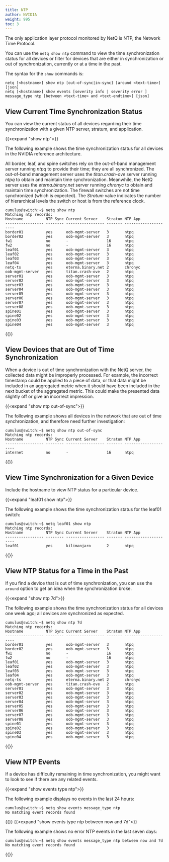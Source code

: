 ```yaml
---
title: NTP
author: NVIDIA
weight: 995
toc: 3
---
```

The only application layer protocol monitored by NetQ is NTP, the Network Time Protocol.

You can use the `netq show ntp` command to view the time synchronization status for all devices or filter for devices that are either in synchronization or out of synchronization, currently or at a time in the past.

The syntax for the `show` commands is:

```
netq [<hostname>] show ntp [out-of-sync|in-sync] [around <text-time>] [json]
netq [<hostname>] show events [severity info | severity error ] message_type ntp [between <text-time> and <text-endtime>] [json]
```

## View Current Time Synchronization Status

You can view the current status of all devices regarding their time synchronization with a given NTP server, stratum, and application.

{{<expand "show ntp">}}

The following example shows the time synchronization status for all devices in the NVIDIA reference architecture. 

All border, leaf, and spine switches rely on the out-of-band management server running *ntpq* to provide their time; they are all synchronized. The out-of-band management server uses the *titan.crash-ove* server running *ntpq* to obtain and maintain time synchronization. Meanwhile, the NetQ server uses the *eterna.binary.net* server running *chronyc* to obtain and maintain time synchronization. The firewall switches are not time synchronized (which is expected). The *Stratum* value indicates the number of hierarchical levels the switch or host is from the reference clock.

```
cumulus@switch:~$ netq show ntp
Matching ntp records:
Hostname          NTP Sync Current Server    Stratum NTP App
----------------- -------- ----------------- ------- ---------------------
border01          yes      oob-mgmt-server   3       ntpq
border02          yes      oob-mgmt-server   3       ntpq
fw1               no       -                 16      ntpq
fw2               no       -                 16      ntpq
leaf01            yes      oob-mgmt-server   3       ntpq
leaf02            yes      oob-mgmt-server   3       ntpq
leaf03            yes      oob-mgmt-server   3       ntpq
leaf04            yes      oob-mgmt-server   3       ntpq
netq-ts           yes      eterna.binary.net 2       chronyc
oob-mgmt-server   yes      titan.crash-ove   2       ntpq
server01          yes      oob-mgmt-server   3       ntpq
server02          yes      oob-mgmt-server   3       ntpq
server03          yes      oob-mgmt-server   3       ntpq
server04          yes      oob-mgmt-server   3       ntpq
server05          yes      oob-mgmt-server   3       ntpq
server06          yes      oob-mgmt-server   3       ntpq
server07          yes      oob-mgmt-server   3       ntpq
server08          yes      oob-mgmt-server   3       ntpq
spine01           yes      oob-mgmt-server   3       ntpq
spine02           yes      oob-mgmt-server   3       ntpq
spine03           yes      oob-mgmt-server   3       ntpq
spine04           yes      oob-mgmt-server   3       ntpq
```
{{</expand>}}
## View Devices that are Out of Time Synchronization

When a device is out of time synchronization with the NetQ server, the collected data might be improperly processed. For example, the incorrect timestamp could be applied to a piece of data, or that data might be included in an aggregated metric when it should have been included in the next bucket of the aggregated metric. This could make the presented data slightly off or give an incorrect impression.

{{<expand "show ntp out-of-sync">}}

The following example shows all devices in the network that are out of time synchronization, and therefore need further investigation:

```
cumulus@switch:~$ netq show ntp out-of-sync
Matching ntp records:
Hostname          NTP Sync Current Server    Stratum NTP App
----------------- -------- ----------------- ------- ---------------------
internet          no       -                 16      ntpq
```
{{</expand>}}
## View Time Synchronization for a Given Device

Include the hostname to view NTP status for a particular device.

{{<expand "leaf01 show ntp">}}

The following example shows the time synchronization status for the leaf01 switch:

```
cumulus@switch:~$ netq leaf01 show ntp
Matching ntp records:
Hostname          NTP Sync Current Server    Stratum NTP App
----------------- -------- ----------------- ------- ---------------------
leaf01            yes      kilimanjaro       2       ntpq
```
{{</expand>}}
## View NTP Status for a Time in the Past

If you find a device that is out of time synchronization, you can use the `around` option to get an idea when the synchronization broke.

{{<expand "show ntp 7d">}}

The following example shows the time synchronization status for all devices one week ago; all devices are synchronized as expected.

```
cumulus@switch:~$ netq show ntp 7d
Matching ntp records:
Hostname          NTP Sync Current Server    Stratum NTP App
----------------- -------- ----------------- ------- ---------------------
border01          yes      oob-mgmt-server   3       ntpq
border02          yes      oob-mgmt-server   3       ntpq
fw1               no       -                 16      ntpq
fw2               no       -                 16      ntpq
leaf01            yes      oob-mgmt-server   3       ntpq
leaf02            yes      oob-mgmt-server   3       ntpq
leaf03            yes      oob-mgmt-server   3       ntpq
leaf04            yes      oob-mgmt-server   3       ntpq
netq-ts           yes      eterna.binary.net 2       chronyc
oob-mgmt-server   yes      titan.crash-ove   2       ntpq
server01          yes      oob-mgmt-server   3       ntpq
server02          yes      oob-mgmt-server   3       ntpq
server03          yes      oob-mgmt-server   3       ntpq
server04          yes      oob-mgmt-server   3       ntpq
server05          yes      oob-mgmt-server   3       ntpq
server06          yes      oob-mgmt-server   3       ntpq
server07          yes      oob-mgmt-server   3       ntpq
server08          yes      oob-mgmt-server   3       ntpq
spine01           yes      oob-mgmt-server   3       ntpq
spine02           yes      oob-mgmt-server   3       ntpq
spine03           yes      oob-mgmt-server   3       ntpq
spine04           yes      oob-mgmt-server   3       ntpq
```
{{</expand>}}
## View NTP Events

If a device has difficulty remaining in time synchronization, you might want to look to see if there are any related events.

{{<expand "show events type ntp">}}

The following example displays no events in the last 24 hours:

```
cumulus@switch:~$ netq show events message_type ntp
No matching event records found
```
{{</expand>}}
{{<expand "show events type ntp between now and 7d">}}

The following example shows no error NTP events in the last seven days:

```
cumulus@switch:~$ netq show events message_type ntp between now and 7d
No matching event records found

```
{{</expand>}}